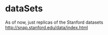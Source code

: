 # dataSets
As of now, just replicas of the Stanford datasets http://snap.stanford.edu/data/index.html
